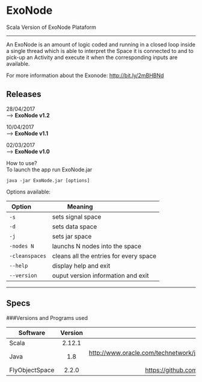 # ExoNode

Scala Version of ExoNode Plataform 

-------------------------------------------------------------------------------
An ExoNode is an amount of logic coded and running in a closed loop inside a single thread which is
able to interpret the Space it is connected to and to pick-up an Activity and execute it when the
corresponding inputs are available.

For more information about the Exonode: http://bit.ly/2mBHBNd

## Releases
28/04/2017 <br />
--> **ExoNode v1.2** <br />

10/04/2017 <br />
--> **ExoNode v1.1** <br />

02/03/2017 <br />
--> **ExoNode v1.0** <br />

How to use? <br />
To launch the app run ExoNode.jar
  ```
java -jar ExoNode.jar [options]
```
Options available: <br />


| Option            | Meaning                                |
| ---               | ---                                    |
| `-s`              | sets signal space                      |
| `-d  `            | sets data space                        |
| `-j `             | sets jar space                         |
| `-nodes N `       | launchs N nodes into the space         |
| `-cleanspaces`    | cleans all the entries for every space | 
| `--help    `      | display help and exit                  | 
| `--version`       | ouput version information and exit     | 


-------------------------------------------------------------------------------

## Specs

###Versions and Programs used 

 
| Software       | Version       | Link                                   |
| ---------------|:-------------:| --------------------------------------:|
| Scala          | 2.12.1        |                                        |
| Java           | 1.8           | http://www.oracle.com/technetwork/java/javase/downloads/jdk8-downloads-2133151.html                                       |
| FlyObjectSpace | 2.2.0      |  https://github.com/fly-object-space/fly-scala   |

